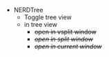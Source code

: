 - NERDTree
	- <C-n> Toggle tree view
	- in tree view
		- <s> open in vsplit window
		- <i> open in split window
		- <o> open in current window
